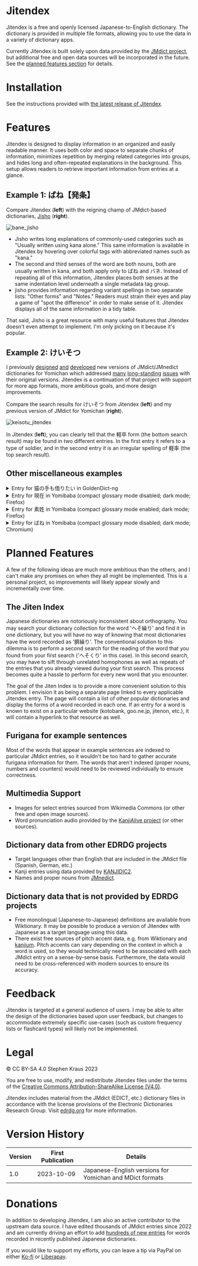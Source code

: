# Jitendex

Jitendex is a free and openly licensed Japanese-to-English
dictionary. The dictionary is provided in multiple file formats,
allowing you to use the data in a variety of dictionary apps.

Currently Jitendex is built solely upon data provided by the
[JMdict project](https://www.edrdg.org/wiki/index.php/JMdict-EDICT_Dictionary_Project),
but additional free and open data sources will be incorporated
in the future. See the [planned features section](#planned-features) for details.

# Installation
See the instructions provided with
[the latest release of Jitendex](https://github.com/stephenmk/Jitendex/releases/latest).

# Features
Jitendex is designed to display information in an organized and easily
readable manner. It uses both color and space to separate chunks of
information, minimizes repetition by merging related categories into
groups, and hides long and often-repeated explanations in the
background. This setup allows readers to retrieve important
information from entries at a glance.

## Example 1: ばね【発条】
Compare Jitendex (**left**) with the reigning champ of JMdict-based
dictionaries, [Jisho](https://jisho.org/) (**right**).

![bane_jisho](https://github.com/stephenmk/Jitendex/assets/8003332/7d7f06d5-021f-43e7-a3b0-1d168e23100d)


 - Jisho writes long explanations of commonly-used categories such
   as "Usually written using kana alone." This same information is
   available in Jitendex by hovering over colorful tags with
   abbreviated names such as "kana."
 - The second and third senses of the word are both nouns, both are
   usually written in kana, and both apply only to ばね and バネ.
   Instead of repeating all of this information, Jitendex places
   both senses at the same indentation level underneath a single
   metadata tag group.
 - jisho provides information regarding variant spellings in
   two separate lists: "Other forms" and "Notes." Readers must strain
   their eyes and play a game of "spot the difference" in order to make
   sense of it. Jitendex displays all of the same information in a tidy
   table.

That said, Jisho is a great resource with many useful features that
Jitendex doesn't even attempt to implement. I'm only picking on it
because it's popular.

## Example 2: けいそつ
I previously
[designed](https://github.com/FooSoft/yomichan/issues/2183)
[and](https://github.com/FooSoft/yomichan-import/pull/40)
[developed](https://github.com/FooSoft/yomichan-import/pull/41)
new versions of JMdict/JMnedict dictionaries for Yomichan which addressed
[many](https://github.com/FooSoft/yomichan/issues/1165)
[long-standing](https://github.com/FooSoft/yomichan/issues/2057)
[issues](https://github.com/FooSoft/yomichan/issues/1716#issuecomment-1214436766)
with their original versions. Jitendex is a continuation of that project
with support for more app formats, more ambitious goals, and more
design improvements.

Compare the search results for けいそつ from Jitendex (**left**) and
my previous version of JMdict for Yomichan (**right**).

![keisotu_jitendex](https://github.com/stephenmk/Jitendex/assets/8003332/91c2d82c-7b94-4a1a-9a73-949ae324b817)

In Jitendex (**left**), you can clearly tell that the 軽卒 form (the bottom
search result) may be found in two different entries. In the first
entry it refers to a type of soldier, and in the second entry it is an
irregular spelling of 軽率 (the top search result).

## Other miscellaneous examples
<details>
  <summary>Entry for 猫の手も借りたい in GoldenDict-ng</summary>

![neko_no_te](https://github.com/stephenmk/Jitendex/assets/8003332/fb6dcfe7-3df5-4a5e-a38a-8ad163a59e10)
</details>


<details>
  <summary>Entry for 現在 in Yomibaba (compact glossary mode disabled; dark mode; Firefox)</summary>

![genzai_firefox_dark_uncompact](https://github.com/stephenmk/Jitendex/assets/8003332/46185a5a-5db3-4a39-be78-e409fa1ab878)
</details>

<details>
  <summary>Entry for 素姓 in Yomibaba (compact glossary mode enabled; dark mode; Firefox)</summary>

![sujou_firefox_dark_compact](https://github.com/stephenmk/Jitendex/assets/8003332/0662a974-45fe-477c-9d5b-280a59203d71)
</details>

<details>
  <summary>Entry for ばね in Yomibaba (compact glossary mode disabled; dark mode; Chromium)</summary>

![bane_chromium](https://github.com/stephenmk/Jitendex/assets/8003332/84e59ede-561a-4b13-b802-500e43cc4273)
</details>

# Planned Features
A few of the following ideas are much more ambitious than the others,
and I can't make any promises on when they all might be implemented.
This is a personal project, so improvements will likely appear
slowly and incrementally over time.

## The Jiten Index
Japanese dictionaries are notoriously inconsistent about
orthography. You may search your dictionary collection for the word
'へそ繰り' and find it in one dictionary, but you will have no way of
knowing that most dictionaries have the word recorded as '臍繰り'. The
conventional solution to this dilemma is to perform a second search
for the reading of the word that you found from your first search
('へそくり' in this case). In this second search, you may have to sift
through unrelated homophones as well as repeats of the entries that
you already viewed during your first search. This process becomes
quite a hassle to perform for every new word that you encounter.

The goal of the Jiten Index is to provide a more convenient solution to
this problem. I envision it as being a separate page linked to every
applicable Jitendex entry. The page will contain a list of other
popular dictionaries and display the forms of a word recorded in
each one. If an entry for a word is known to exist on a particular
website (kotobank, goo.ne.jp, jitenon, etc.), it will contain a
hyperlink to that resource as well.

## Furigana for example sentences
Most of the words that appear in example sentences are indexed to
particular JMdict entries, so it wouldn't be too hard to gather accurate
furigana information for them. The words that aren't indexed (proper nouns,
numbers and counters) would need to be reviewed individually to ensure
correctness.

## Multimedia Support
- Images for select entries sourced from Wikimedia Commons (or other
  free and open image sources).
- Word pronunciation audio provided by the
  [KanjiAlive project](https://github.com/kanjialive/kanji-data-media)
  (or other sources).

## Dictionary data from other EDRDG projects
- Target languages other than English that are included in the JMdict file (Spanish, German, etc.)
- Kanji entries using data provided by [KANJIDIC2](https://www.edrdg.org/wiki/index.php/KANJIDIC_Project).
- Names and proper nouns from [JMnedict](https://www.edrdg.org/enamdict/enamdict_doc.html).

## Dictionary data that is not provided by EDRDG projects
- Free monolingual (Japanese-to-Japanese) definitions are available
  from Wiktionary. It may be possible to produce a version of
  Jitendex with Japanese as a target language using this data.
- There exist free sources of pitch accent data, e.g. from Wiktionary
  and [kanjium](https://github.com/mifunetoshiro/kanjium). Pitch accents
  can vary depending on the context in which a word is used, so they
  would technically need to be associated with each JMdict entry on
  a sense-by-sense basis. Furthermore, the data would need to be
  cross-referenced with modern sources to ensure its accuracy.


# Feedback
Jitendex is targeted at a general audience of users. I may be able to
alter the design of the dictionaries based upon user feedback, but
changes to accommodate extremely specific use-cases (such as custom
frequency lists or flashcard types) will likely not be implemented.


# Legal
© CC BY-SA 4.0 Stephen Kraus 2023

You are free to use, modify, and redistribute Jitendex files under
the terms of the
[Creative Commons Attribution-ShareAlike License (V4.0)](https://creativecommons.org/licenses/by-sa/4.0/).

Jitendex includes material from the JMdict (EDICT, etc.) dictionary
files in accordance with the license provisions of the Electronic
Dictionaries Research Group. Visit
[edrdg.org](https://www.edrdg.org/) for more information.

# Version History
Version | First Publication | Details
-- | -- | --
1.0 | 2023-10-09 | Japanese-English versions for Yomichan and MDict formats


# Donations

In addition to developing Jitendex, I am also an active contributor to the
upstream data source. I have edited thousands of JMdict entries since 2022
and am currently driving an effort to add
[hundreds of new entries](https://github.com/JMdictProject/JMdictIssues/issues/101)
for words recorded in recently published Japanese dictionaries.

If you would like to support my efforts, you can leave a tip via PayPal
on either [Ko-fi](https://ko-fi.com/jitendex) or
[Liberapay](https://liberapay.com/Jitendex/).
